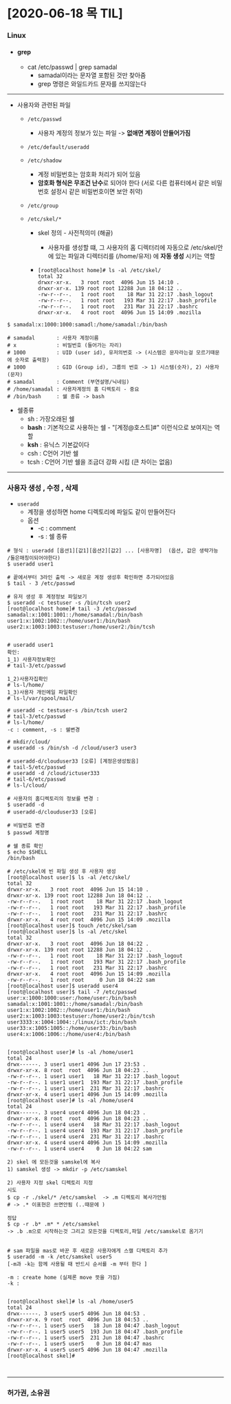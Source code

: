 # [2020-06-18 목 TIL]

### Linux

- #### grep

  - cat /etc/passwd | grep samadal
    - samadal이라는 문자열 포함된 것만 찾아줌 
    - grep 명령은 와일드카드 문자를 쓰지않는다 

***

- 사용자와 관련된 파일

  - `/etc/passwd`

    - 사용자 계정의 정보가 있는 파일 -> **없애면 계정이 안들어가짐** 

  - `/etc/default/useradd`

  - `/etc/shadow`

    - 계정 비밀번호는 암호화 처리가 되어 있음 
    - **암호화 형식은 무조건 난수**로 되어야 한다 (서로 다른 컴퓨터에서 같은 비밀번호 설정시 같은 비밀번호이면 보안 취약)

  - `/etc/group`

  - `/etc/skel/*`

    - skel 정의 - 사전적의미 (해골)

      - 사용자를 생성할 떄, 그 사용자의 홈 디렉터리에 자동으로 /etc/skel/안에 있는 파일과 디렉터리를 (/home/유저) 에 **자동 생성** 시키는 역할 

    - ```shell
      [root@localhost home]# ls -al /etc/skel/
      total 32
      drwxr-xr-x.   3 root root  4096 Jun 15 14:10 .
      drwxr-xr-x. 139 root root 12288 Jun 18 04:12 ..
      -rw-r--r--.   1 root root    18 Mar 31 22:17 .bash_logout
      -rw-r--r--.   1 root root   193 Mar 31 22:17 .bash_profile
      -rw-r--r--.   1 root root   231 Mar 31 22:17 .bashrc
      drwxr-xr-x.   4 root root  4096 Jun 15 14:09 .mozilla
      
      ```

```shell
$ samadal:x:1000:1000:samadl:/home/samadal:/bin/bash

# samadal 		: 사용자 계정이름
# x       		: 비밀번호 (들어가는 자리)
# 1000	 	    : UID (user id), 유저의번호 -> (시스템은 문자라는걸 모르기때문에 숫자로 출력함)
# 1000          : GID (Group id), 그룹의 번호 -> 1) 시스템(숫자), 2) 사용자(문자)
# samadal       : Comment (부연설명/닉네임)
# /home/samadal : 사용자계정의 홈 디렉토리 - 중요
# /bin/bash     : 쉘 종류 -> bash
```

- 쉘종류
  - sh : 가장오래된 쉘
  - **bash** : 기본적으로 사용하는 쉘 -  "[계정@호스트]#" 이런식으로 보여지는 역할 
  - **ksh** : 유닉스 기본값이다 
  - csh : C언어 기반 쉘
  - tcsh : C언어 기반 쉘을 조금더 강화 시킴 (큰 차이는 없음)

***

### 사용자 생성 , 수정 , 삭제

- `useradd`
  - 계정을 생성하면 home 디렉토리에 파일도 같이 만들어진다 
  - 옵션
    - -c : comment
    - -s : 쉘 종류 

```shell
# 형식 : useradd [옵션1][값1][옵션2][값2] ... [사용자명]  (옵션, 값은 생략가능 /둘은매칭이되어야한다)
$ useradd user1

# 끝에서부터 3라인 출력 -> 새로운 계정 생성후 확인하면 추가되어있음 
$ tail - 3 /etc/passwd

# 유저 생성 후 계정정보 파일보기 
$ useradd -c testuser -s /bin/tcsh user2
[root@localhost home]# tail -3 /etc/passwd
samadal:x:1001:1001::/home/samadal:/bin/bash
user1:x:1002:1002::/home/user1:/bin/bash
user2:x:1003:1003:testuser:/home/user2:/bin/tcsh


# useradd user1 
확인: 
1_1) 사용자정보확인
# tail-3/etc/passwd 

1_2)사용자집확인
# ls-l/home/ 
1_3)사용자 개인메일 파일확인
# ls-l/var/spool/mail/

# useradd -c testuser-s /bin/tcsh user2 
# tail-3/etc/passwd 
# ls-l/home/ 
-c : comment, -s : 쉘변경

# mkdir/cloud/ 
# useradd -s /bin/sh -d /cloud/user3 user3 

# useradd-d/clouduser33 [오류] [계정은생성됬음] 
# tail-5/etc/passwd
# useradd -d /cloud/ictuser333 
# tail-6/etc/passwd 
# ls-l/cloud/

# 사용자의 홈디렉토리의 정보를 변경 : 
$ useradd -d 
# useradd-d/clouduser33 [오류] 

# 비밀번호 변경
$ passwd 계정명

# 쉘 종류 확인 
$ echo $SHELL
/bin/bash

# /etc/skel에 빈 파일 생성 후 사용자 생성 
[root@localhost user]$ ls -al /etc/skel/
total 32
drwxr-xr-x.   3 root root  4096 Jun 15 14:10 .
drwxr-xr-x. 139 root root 12288 Jun 18 04:12 ..
-rw-r--r--.   1 root root    18 Mar 31 22:17 .bash_logout
-rw-r--r--.   1 root root   193 Mar 31 22:17 .bash_profile
-rw-r--r--.   1 root root   231 Mar 31 22:17 .bashrc
drwxr-xr-x.   4 root root  4096 Jun 15 14:09 .mozilla
[root@localhost user]$ touch /etc/skel/sam
[root@localhost user]$ ls -al /etc/skel
total 32
drwxr-xr-x.   3 root root  4096 Jun 18 04:22 .
drwxr-xr-x. 139 root root 12288 Jun 18 04:12 ..
-rw-r--r--.   1 root root    18 Mar 31 22:17 .bash_logout
-rw-r--r--.   1 root root   193 Mar 31 22:17 .bash_profile
-rw-r--r--.   1 root root   231 Mar 31 22:17 .bashrc
drwxr-xr-x.   4 root root  4096 Jun 15 14:09 .mozilla
-rw-r--r--.   1 root root     0 Jun 18 04:22 sam
[root@localhost user]$ useradd user4
[root@localhost user]$ tail -7 /etc/passwd
user:x:1000:1000:user:/home/user:/bin/bash
samadal:x:1001:1001::/home/samadal:/bin/bash
user1:x:1002:1002::/home/user1:/bin/bash
user2:x:1003:1003:testuser:/home/user2:/bin/tcsh
user3333:x:1004:1004::/linux/ict:/bin/bash
user33:x:1005:1005::/home/user33:/bin/bash
user4:x:1006:1006::/home/user4:/bin/bash


[root@localhost user]# ls -al /home/user1
total 24
drwx------. 3 user1 user1 4096 Jun 17 23:53 .
drwxr-xr-x. 8 root  root  4096 Jun 18 04:23 ..
-rw-r--r--. 1 user1 user1   18 Mar 31 22:17 .bash_logout
-rw-r--r--. 1 user1 user1  193 Mar 31 22:17 .bash_profile
-rw-r--r--. 1 user1 user1  231 Mar 31 22:17 .bashrc
drwxr-xr-x. 4 user1 user1 4096 Jun 15 14:09 .mozilla
[root@localhost user]# ls -al /home/user4
total 24
drwx------. 3 user4 user4 4096 Jun 18 04:23 .
drwxr-xr-x. 8 root  root  4096 Jun 18 04:23 ..
-rw-r--r--. 1 user4 user4   18 Mar 31 22:17 .bash_logout
-rw-r--r--. 1 user4 user4  193 Mar 31 22:17 .bash_profile
-rw-r--r--. 1 user4 user4  231 Mar 31 22:17 .bashrc
drwxr-xr-x. 4 user4 user4 4096 Jun 15 14:09 .mozilla
-rw-r--r--. 1 user4 user4    0 Jun 18 04:22 sam

2) skel 에 모든것을 samskel에 복사 
1) samskel 생성 -> mkdir -p /etc/samskel

2) 사용자 지정 skel 디렉토리 지정 
시도
$ cp -r ./skel/* /etc/samskel  -> .m 디렉토리 복사가안됨 
# -> .* 이표현은 쓰면안됨 (..때문에 )

정답 
$ cp -r .b* .m* * /etc/samskel 
-> .b .m으로 시작하는것 그리고 모든것을 디렉토리,파일 /etc/samskel로 옴기기 


# sam 파일을 mas로 바꾼 후 새로운 사용자에게 스캘 디렉토리 추가 
$ useradd -m -k /etc/samskel user5 
[-m과 -k는 함께 사용될 때 반드시 순서를 -m 부터 한다 ]

-m : create home (실제론 move 뜻을 가짐)
-k : 


[root@localhost skel]# ls -al /home/user5
total 24
drwx------. 3 user5 user5 4096 Jun 18 04:53 .
drwxr-xr-x. 9 root  root  4096 Jun 18 04:53 ..
-rw-r--r--. 1 user5 user5   18 Jun 18 04:47 .bash_logout
-rw-r--r--. 1 user5 user5  193 Jun 18 04:47 .bash_profile
-rw-r--r--. 1 user5 user5  231 Jun 18 04:47 .bashrc
-rw-r--r--. 1 user5 user5    0 Jun 18 04:47 mas
drwxr-xr-x. 4 user5 user5 4096 Jun 18 04:47 .mozilla
[root@localhost skel]# 



```



***

### 허가권, 소유권

```shell

```

